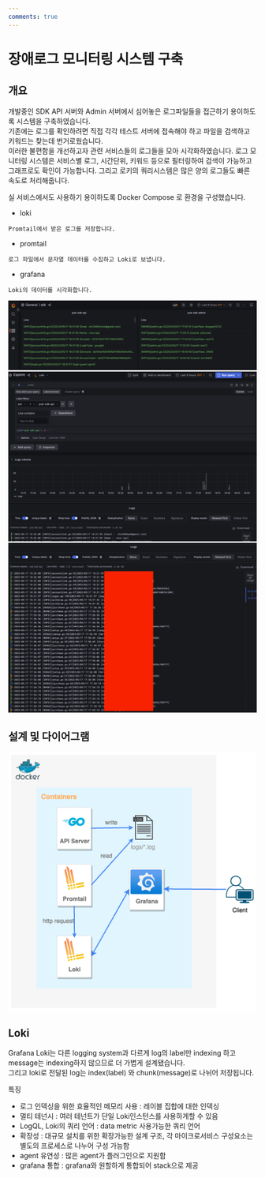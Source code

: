 ```yaml
---
comments: true
---
```


# 장애로그 모니터링 시스템 구축

## 개요

개발중인 SDK API 서버와 Admin 서버에서 심어놓은 로그파일들을 접근하기 용이하도록 시스템을 구축하였습니다.<br>
기존에는 로그를 확인하려면 직접 각각 테스트 서버에 접속해야 하고 파일을 검색하고 키워드는 찾는데 번거로웠습니다.<br>
이러한 불편함을 개선하고자 관련 서비스들의 로그들을 모아 시각화하였습니다.
로그 모니터링 시스템은 서비스별 로그, 시간단위, 키워드 등으로 필터링하여 검색이 가능하고 그래프로도 확인이 가능합니다.
그리고 로키의 쿼리시스템은 많은 양의 로그들도 빠른 속도로 처리해줍니다.

실 서비스에서도 사용하기 용이하도록 Docker Compose 로 환경을 구성했습니다.

* loki
```
Promtail에서 받은 로그를 저장합니다.
```

* promtail
```
로그 파일에서 문자열 데이터를 수집하고 Loki로 보냅니다.
```

* grafana
```
Loki의 데이터를 시각화합니다.
```
![](../img/grafana-loki01.png)
![](../img/grafana-loki02.png)
![](../img/grafana-loki03.png)

## 설계 및 다이어그램

![grafana-loki](../img/GrafanaLoki.png)

## Loki

Grafana Loki는 다른 logging system과 다르게 log의 label만 indexing 하고 message는 indexing하지 않으므로 더 가볍게 설계됐습니다.<br>
그리고 loki로 전달된 log는 index(label) 와 chunk(message)로 나뉘어 저장됩니다.<br>

특징

* 로그 인덱싱을 위한 효율적인 메모리 사용 : 레이블 집합에 대한 인덱싱
* 멀티 테넌시 : 여러 테넌트가 단일 Loki인스턴스를 사용하게할 수 있음
* LogQL, Loki의 쿼리 언어 : data metric 사용가능한 쿼리 언어
* 확장성 : 대규모 설치를 위한 확장가능한 설계 구조, 각 마이크로서비스 구성요소는 별도의 프로세스로 나누어 구성 가능함
* agent 유연성 : 많은 agent가 플러그인으로 지원함
* grafana 통합 : grafana와 원할하게 통합되어 stack으로 제공
